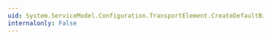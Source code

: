 ```yaml
---
uid: System.ServiceModel.Configuration.TransportElement.CreateDefaultBindingElement
internalonly: False
---
```

